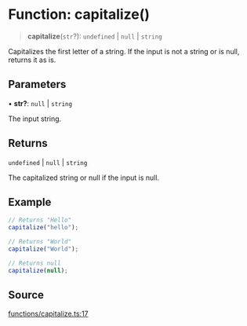 # Function: capitalize()

> **capitalize**(`str`?): `undefined` \| `null` \| `string`

Capitalizes the first letter of a string.
If the input is not a string or is null, returns it as is.

## Parameters

• **str?**: `null` \| `string`

The input string.

## Returns

`undefined` \| `null` \| `string`

The capitalized string or null if the input is null.

## Example

```ts
// Returns "Hello"
capitalize("hello");

// Returns "World"
capitalize("World");

// Returns null
capitalize(null);
```

## Source

[functions/capitalize.ts:17](https://github.com/bucharitesh/octopop/blob/79bf9c3/packages/utils/src/functions/capitalize.ts#L17)
